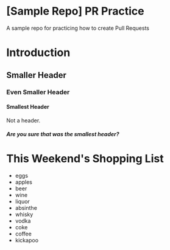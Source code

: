 # [Sample Repo] PR Practice
A sample repo for practicing how to create Pull Requests

# Introduction
## Smaller Header
### Even Smaller Header
#### Smallest Header
Not a header.

##### Are you sure that was the smallest header?

# This Weekend's Shopping List
- eggs
- apples
- beer
- wine
- liquor
- absinthe
- whisky
- vodka
- coke
- coffee
- kickapoo
